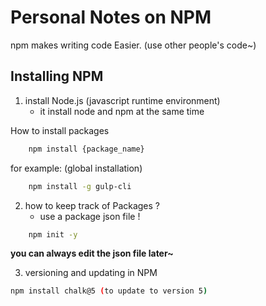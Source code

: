 # Personal Notes on NPM
 
 npm makes writing code Easier. (use other people's code~)

## Installing NPM

1. install Node.js (javascript runtime environment)
    * it install node and npm at the same time

How to install packages

```bash
    npm install {package_name}
```

for example: (global installation)
```bash
    npm install -g gulp-cli
```

2. how to keep track of Packages ?
    * use a package json file !
```bash
    npm init -y
```

__you can always edit the json file later~__

3. versioning and updating in NPM
```bash
npm install chalk@5 (to update to version 5)
```
